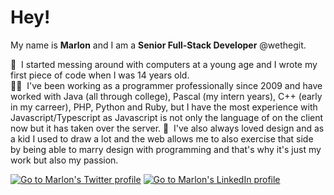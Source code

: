 # Hey!
My name is **Marlon** and I am a **Senior Full-Stack Developer** @wethegit.

💾&nbsp;&nbsp;I started messing around with computers at a young age and I wrote my first piece of code when I was 14 years old.  
👨‍💻&nbsp;&nbsp;I've been working as a programmer professionally since 2009 and have worked with Java (all through college), Pascal (my intern years), C++ (early in my carreer), PHP, Python and Ruby, but I have the most experience with Javascript/Typescript as Javascript is not only the language of on the client now but it has taken over the server.
💙&nbsp;&nbsp;I've also always loved design and as a kid I used to draw a lot and the web allows me to also exercise that side by being able to marry design with programming and that's why it's just my work but also my passion.

<!-- Social media badges -->
[![Go to Marlon's Twitter profile](https://img.shields.io/badge/twitter-%231DA1F2.svg?&style=for-the-badge&logo=twitter&logoColor=white)](https://www.twitter.com/marlonmarcello)
[![Go to Marlon's LinkedIn profile](https://img.shields.io/badge/linkedin-%230077B5.svg?&style=for-the-badge&logo=linkedin&logoColor=white)](https://www.linkedin.com/in/marlonmarcello/?locale=en_US)
